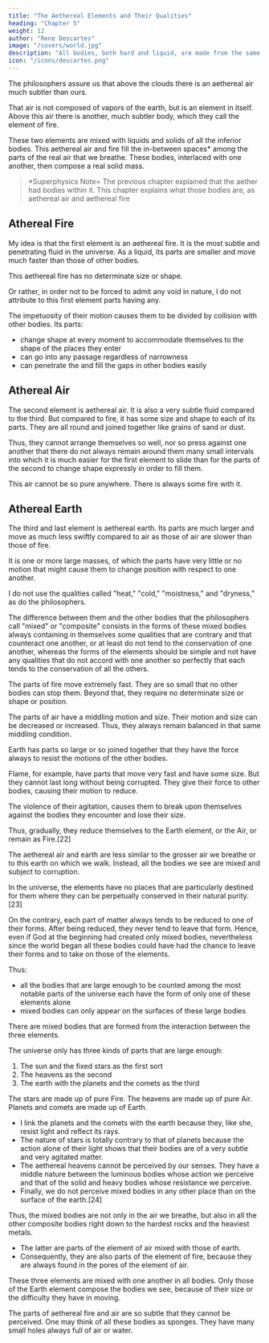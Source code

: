 ```yaml
---
title: "The Aethereal Elements and Their Qualities"
heading: "Chapter 5"
weight: 12
author: "Rene Descartes"
image: "/covers/world.jpg"
description: "All bodies, both hard and liquid, are made from the same matter"
icon: "/icons/descartes.png"
---
```



The philosophers assure us that above the clouds there is an aethereal air much subtler than ours. 

That air is not composed of vapors of the earth, but is an element in itself. Above this air there is another, much subtler body, which they call the element of fire.


These two elements are mixed with liquids and solids of <!-- water and earth in the composition of --> all the inferior bodies. This aethereal air and fire fill the in-between spaces* among the parts of the real air that we breathe. These bodies, interlaced with one another, then compose a real solid mass.

> *Superphysics Note= The previous chapter explained that the aether had bodies within it. This chapter explains what those bodies are, as aethereal air and aethereal fire


<!-- But, in order better to make you understand my thought on this subject, and so that you will not think I want to force you to believe all the philosophers tell us about the elements, I should describe them to you in my fashion. -->


## Athereal Fire

My idea is that the first element is an aethereal fire. It is the most subtle and penetrating fluid in the universe. As a liquid, its parts are smaller and move much faster than those of other bodies. 

This aethereal fire has no determinate size or shape. 

Or rather, in order not to be forced to admit any void in nature, I do not attribute to this first element parts having any.

The impetuosity of their motion causes them to be divided by collision with other bodies. Its parts:
- change shape at every moment to accommodate themselves to the shape of the places they enter
- can go into any passage regardless of narrowness
- can penetrate the and fill the gaps in other bodies easily

<!-- , nor an angle so small, among the parts of other bodies, where the parts of this element do not penetrate without any difficulty and which they do not fill exactly.[20] -->


## Athereal  Air

The second element is aethereal air. It is also a very subtle fluid compared to the third. But compared to fire, it has some size and shape to each of its parts. They are all round and joined together like grains of sand or dust. 

Thus, they cannot arrange themselves so well, nor so press against one another that there do not always remain around them many small intervals into which it is much easier for the first element to slide than for the parts of the second to change shape expressly in order to fill them. 

This air cannot be so pure anywhere. There is always some fire with it.



## Athereal Earth

The third and last element is aethereal earth. Its parts are much larger and move as much less swiftly compared to air as those of air are slower than those of fire. 

It is one or more large masses, of which the parts have very little or no motion that might cause them to change position with respect to one another.

I do not use the qualities called "heat," "cold," "moistness," and "dryness," as do the philosophers. <!-- I shall say to you that these qualities appear to me to be themselves in need of explanation. -->

<!-- not only these four qualities, but also all the others (indeed all the forms of inanimate bodies) can be explained without the need of supposing for that purpose any other thing in their matter than the motion, size, shape, and arrangement of its parts.  -->

<!-- In consequence whereof I shall easily be able to make you understand why I do not accept any other elements than the three I have described.  -->

The difference between them and the other bodies that the philosophers call "mixed" or "composite" consists in the forms of these mixed bodies always containing in themselves some qualities that are contrary and that counteract one another, or at least do not tend to the conservation of one another, whereas the forms of the elements should be simple and not have any qualities that do not accord with one another so perfectly that each tends to the conservation of all the others.

The parts of fire move extremely fast. They are so small that no other bodies can stop them. Beyond that, they require no determinate size or shape or position. 

The parts of air have a middling motion and size. Their motion and size can be decreased or increased. Thus, they always remain balanced in that same middling condition. 

Earth has parts so large or so joined together that they have the force always to resist the motions of the other bodies.

<!-- Examine as much as you please all the forms that the diverse motions, the diverse shapes and sizes, and the different arrangement of the parts of matter can lend to mixed bodies. I am sure you will find none that does not contain in itself qualities that tend to cause it to change and, in changing, to reduce to one of the forms of the elements. -->

Flame, for example, have parts that move very fast and have some size. But they cannot last long without being corrupted. They give <!-- For either the size of its parts, in giving them --> their force to other bodies, causing their motion to reduce. 

The violence of their agitation, causes them to break upon themselves against the bodies they encounter and lose their size. 

Thus, gradually, they reduce themselves to the Earth element, or the Air, or remain as Fire.[22] 

<!-- Thereby you can see the difference between this flame, or the fire common among us, and the element of fire I have described. You should know also that  -->

The aethereal air and earth are less similar to the grosser air we breathe or to this earth on which we walk. Instead, all the bodies we see are mixed and subject to corruption.

In the universe, the elements have no places that are particularly destined for them where they can be perpetually conserved in their natural purity.[23] 

On the contrary, each part of matter always tends to be reduced to one of their forms. After being reduced, they never tend to leave that form. Hence, even if God at the beginning had created only mixed bodies, nevertheless since the world began all these bodies could have had the chance to leave their forms and to take on those of the elements. 

Thus:
- all the bodies that are large enough to be counted among the most notable parts of the universe each have the form of only one of these elements alone
- mixed bodies can only appear on the surfaces of these large bodies

There are mixed bodies that are formed from <!-- ; for, the elements being of a very contrary nature, it cannot happen that two of --> the interaction between the three elements. <!--  touch one another without acting against each other's surfaces and thus lending the matter there the diverse forms of these mixed bodies. -->

The universe only has three kinds of parts that are large enough:<!-- Apropos of this, if we consider in general all the bodies of which the universe is composed, we will find among them only three sorts that can be called large and be counted among the principal parts, to wit,  -->

1. The sun and the fixed stars as the first sort 
2. The heavens as the second
3. The earth with the planets and the comets as the third

The stars are made up of pure Fire. The heavens are made up of pure Air. Planets and comets are made up of Earth.
- I link the planets and the comets with the earth because they, like she, resist light and reflect its rays. 
- The nature of stars is totally contrary to that of planets because the action alone of their light shows that their bodies are of a very subtle and very agitated matter.
- The aethereal heavens cannot be perceived by our senses. They have a middle nature between the luminous bodies whose action we perceive and that of the solid and heavy bodies whose resistance we perceive.
- Finally, we do not perceive mixed bodies in any other place than on the surface of the earth.[24] 

<!-- And, if we consider that the whole space that contains them (i.e. all that which stretches from the highest clouds to the deepest mines that the greed of man has ever dug out to draw metals from them) is extremely small in comparison with the earth and with the immense expanses of the heavens, we will easily be able to imagine to ourselves that these mixed bodies taken all together are but as a crust engendered on top of the earth by the agitation and mixing of the matter of the heavens surrounding it. -->

Thus, the mixed bodies are not only in the air we breathe, but also in all the other composite bodies right down to the hardest rocks and the heaviest metals. 
- The latter are parts of the element of air mixed with those of earth. 
- Consequently, they are also parts of the element of fire, because they are always found in the pores of the element of air.

These three elements are mixed with one another in all bodies. Only those of the Earth element compose the bodies we see, because of their size or the difficulty they have in moving.

<!-- which () can be referred to the third element compose all the bodies we see about us.  -->

The parts of aethereal fire and air are so subtle that they cannot be perceived. One may think of all these bodies as sponges. They have many small holes always full of air or water. <!--  one nonetheless does not think that these liquids enter into its composition -->

<!-- Many other things remain for me to explain here, and I would myself be happy to add here several arguments to make my opinions more plausible. In order, however, to make the length of this discourse less boring for you, I want to wrap part of it in the cloak of a fable, in the course of which I hope that the truth will not fail to appear sufficiently and that it will be no less agreeable to see than if I were to set it forth wholly naked.
 -->
